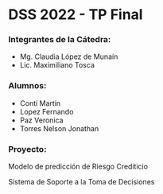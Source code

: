 # DSS 2022 - TP Final

### Integrantes de la Cátedra:
- Mg. Claudia López de Munaín
- Lic. Maximiliano Tosca


### Alumnos:
- Conti Martin
- Lopez Fernando
- Paz Veronica
- Torres Nelson Jonathan

### Proyecto:

Modelo de predicción de Riesgo Crediticio

Sistema de Soporte a la Toma de Decisiones